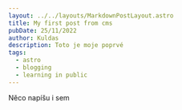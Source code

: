 ```yaml
---
layout: ../../layouts/MarkdownPostLayout.astro
title: My first post from cms
pubDate: 25/11/2022
author: Kuldas
description: Toto je moje poprvé
tags:
  - astro
  - blogging
  - learning in public
---
```

Něco napíšu i sem